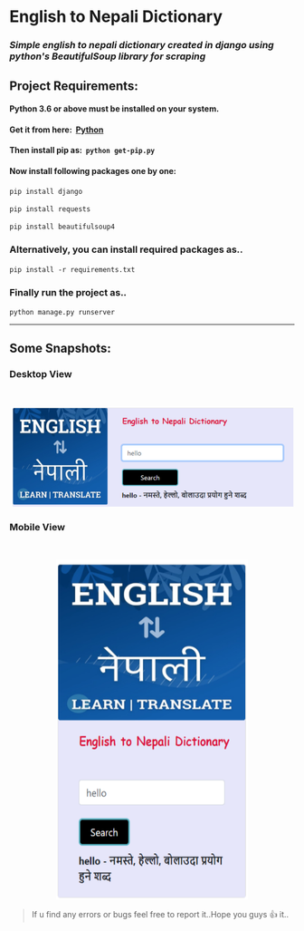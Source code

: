 # **English to Nepali Dictionary**

### *Simple english to nepali dictionary created in django using python's BeautifulSoup library for scraping*

## **Project Requirements:**

#### Python 3.6 or above must be installed on your system.
#### Get it from here:&nbsp; **[Python](https://www.python.org/downloads/ "Python")**
#### Then install pip as:&nbsp; `python get-pip.py` 

#### Now install following packages one by one:

`pip install django`

`pip install requests`   

`pip install beautifulsoup4`


### **Alternatively, you can install required packages as..**

```
pip install -r requirements.txt
```

### Finally run the project as..

```
python manage.py runserver
```
***

## **Some Snapshots:**

### **Desktop View**
<br>

<p align="center">
<img src="screenshots/desktop view.png" width="500"/>

### **Mobile View**
<br>
<p align="center">
<img src="screenshots/mobile view.png" width="340" height="600">

<br>


> If u find any errors or bugs feel free to report it..Hope you guys 👍 it.. 

 
 
